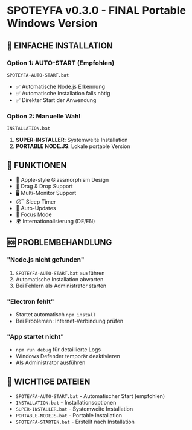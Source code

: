 # SPOTEYFA v0.3.0 - FINAL Portable Windows Version

## 🚀 EINFACHE INSTALLATION

### Option 1: AUTO-START (Empfohlen)
```
SPOTEYFA-AUTO-START.bat
```
- ✅ Automatische Node.js Erkennung
- ✅ Automatische Installation falls nötig  
- ✅ Direkter Start der Anwendung

### Option 2: Manuelle Wahl
```
INSTALLATION.bat
```
1. **SUPER-INSTALLER**: Systemweite Installation
2. **PORTABLE NODE.JS**: Lokale portable Version

## 🔧 FUNKTIONEN

- 🍎 Apple-style Glassmorphism Design
- 📱 Drag & Drop Support
- 🖥️ Multi-Monitor Support  
- 😴 Sleep Timer
- 🔄 Auto-Updates
- 🎯 Focus Mode
- 🌍 Internationalisierung (DE/EN)

## 🆘 PROBLEMBEHANDLUNG

### "Node.js nicht gefunden"
1. `SPOTEYFA-AUTO-START.bat` ausführen
2. Automatische Installation abwarten
3. Bei Fehlern als Administrator starten

### "Electron fehlt"
- Startet automatisch `npm install`
- Bei Problemen: Internet-Verbindung prüfen

### "App startet nicht"
- `npm run debug` für detaillierte Logs
- Windows Defender temporär deaktivieren
- Als Administrator ausführen

## 📁 WICHTIGE DATEIEN

- `SPOTEYFA-AUTO-START.bat` - Automatischer Start (empfohlen)
- `INSTALLATION.bat` - Installationsoptionen  
- `SUPER-INSTALLER.bat` - Systemweite Installation
- `PORTABLE-NODEJS.bat` - Portable Installation
- `SPOTEYFA-STARTEN.bat` - Erstellt nach Installation
